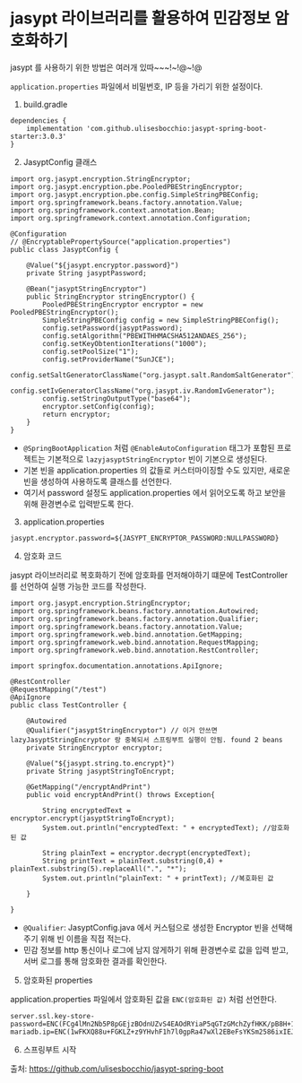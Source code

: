 # jasypt 라이브러리를 활용하여 민감정보 암호화하기

jasypt 를 사용하기 위한 방법은 여러개 있따~~~!~!@~!@

`application.properties` 파일에서 비밀번호, IP 등을 가리기 위한 설정이다.

1. build.gradle

```
dependencies {
    implementation 'com.github.ulisesbocchio:jasypt-spring-boot-starter:3.0.3'
}
```

2. JasyptConfig 클래스

```
import org.jasypt.encryption.StringEncryptor;
import org.jasypt.encryption.pbe.PooledPBEStringEncryptor;
import org.jasypt.encryption.pbe.config.SimpleStringPBEConfig;
import org.springframework.beans.factory.annotation.Value;
import org.springframework.context.annotation.Bean;
import org.springframework.context.annotation.Configuration;

@Configuration
// @EncryptablePropertySource("application.properties")
public class JasyptConfig {

    @Value("${jasypt.encryptor.password}")
    private String jasyptPassword;

    @Bean("jasyptStringEncryptor")
    public StringEncryptor stringEncryptor() {
        PooledPBEStringEncryptor encryptor = new PooledPBEStringEncryptor();
        SimpleStringPBEConfig config = new SimpleStringPBEConfig();
        config.setPassword(jasyptPassword);
        config.setAlgorithm("PBEWITHHMACSHA512ANDAES_256");
        config.setKeyObtentionIterations("1000");
        config.setPoolSize("1");
        config.setProviderName("SunJCE");
        config.setSaltGeneratorClassName("org.jasypt.salt.RandomSaltGenerator");
        config.setIvGeneratorClassName("org.jasypt.iv.RandomIvGenerator");
        config.setStringOutputType("base64");
        encryptor.setConfig(config);
        return encryptor;
    }
}
```

- `@SpringBootApplication` 처럼 `@EnableAutoConfiguration` 태그가 포함된 프로젝트는 기본적으로 `lazyjasyptStringEncryptor` 빈이 기본으로 생성된다.
- 기본 빈을 application.properties 의 값들로 커스터마이징할 수도 있지만, 새로운 빈을 생성하여 사용하도록 클래스를 선언한다.
- 여기서 password 설정도 application.properties 에서 읽어오도록 하고 보안을 위해 환경변수로 입력받도록 한다.

3. application.properties

```
jasypt.encryptor.password=${JASYPT_ENCRYPTOR_PASSWORD:NULLPASSWORD}
```

4. 암호화 코드

jasypt 라이브러리로 복호화하기 전에 암호화를 먼저해야하기 떄문에 TestController 를 선언하여 실행 가능한 코드를 작성한다.

```
import org.jasypt.encryption.StringEncryptor;
import org.springframework.beans.factory.annotation.Autowired;
import org.springframework.beans.factory.annotation.Qualifier;
import org.springframework.beans.factory.annotation.Value;
import org.springframework.web.bind.annotation.GetMapping;
import org.springframework.web.bind.annotation.RequestMapping;
import org.springframework.web.bind.annotation.RestController;

import springfox.documentation.annotations.ApiIgnore;

@RestController 
@RequestMapping("/test") 
@ApiIgnore
public class TestController {

    @Autowired
    @Qualifier("jasyptStringEncryptor") // 이거 안쓰면 lazyJasyptStringEncryptor 랑 중복되서 스프링부트 실행이 안됨. found 2 beans
    private StringEncryptor encryptor;

    @Value("${jasypt.string.to.encrypt}")
    private String jasyptStringToEncrypt;

    @GetMapping("/encryptAndPrint")
    public void encryptAndPrint() throws Exception{

        String encryptedText = encryptor.encrypt(jasyptStringToEncrypt);
        System.out.println("encryptedText: " + encryptedText); //암호화된 값 
        
        String plainText = encryptor.decrypt(encryptedText); 
        String printText = plainText.substring(0,4) + plainText.substring(5).replaceAll(".", "*");
        System.out.println("plainText: " + printText); //복호화된 값

    }

}
```

- `@Qualifier`: JasyptConfig.java 에서 커스텀으로 생성한 Encryptor 빈을 선택해주기 위해 빈 이름을 직접 적는다.
- 민감 정보를 http 통신이나 로그에 남지 않게하기 위해 환경변수로 값을 입력 받고, 서버 로그를 통해 암호화한 결과를 확인한다.

5. 암호화된 properties

application.properties 파일에서 암호화된 값을 `ENC(암호화된 값)` 처럼 선언한다.

```
server.ssl.key-store-password=ENC(FCg4lMn2Nb5P8pGEjzBOdnUZvS4EAOdRYiaP5qGTzGMchZyfHKK/pB8H+1U4GpP1)
mariadb.ip=ENC(1wFKXQ88u+FGKLZ+z9YHvhF1h7l0gpRa47wXl2EBeFsYKSm2586ixIEJpTXVpOKO)
```

6. 스프링부트 시작

출처: https://github.com/ulisesbocchio/jasypt-spring-boot
